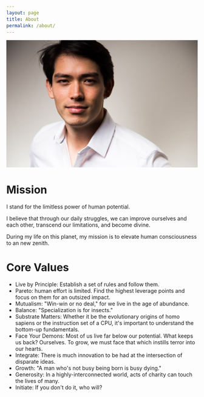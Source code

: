 ```yaml
---
layout: page
title: About
permalink: /about/
---
```


![David Y. Kay](/images/dk/WhiteShirt.jpg)

# Mission

I stand for the limitless power of human potential.  

I believe that through our daily struggles, we can improve ourselves and each other, transcend our limitations, and become divine.  

During my life on this planet, my mission is to elevate human consciousness to an new zenith.  

# Core Values 

* Live by Principle: Establish a set of rules and follow them.
* Pareto: human effort is limited. Find the highest leverage points and focus on them for an outsized impact.
* Mutualism: "Win-win or no deal," for we live in the age of abundance.
* Balance: "Specialization is for insects."
* Substrate Matters: Whether it be the evolutionary origins of homo sapiens or the instruction set of a CPU, it's important to understand the bottom-up fundamentals.
* Face Your Demons: Most of us live far below our potential. What keeps us back? Ourselves. To grow, we must face that which instills terror into our hearts.
* Integrate: There is much innovation to be had at the intersection of disparate ideas.
* Growth: "A man who's not busy being born is busy dying."
* Generosity: In a highly-interconnected world, acts of charity can touch the lives of many.
* Initiate: If you don't do it, who will?
